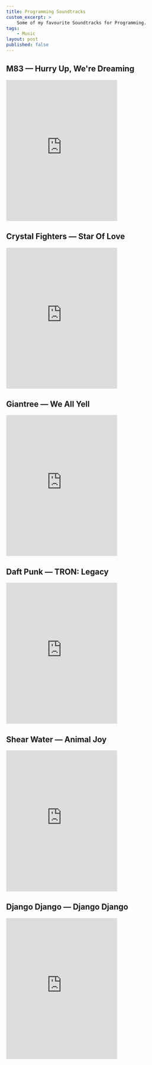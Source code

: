 ```yaml
---
title: Programming Soundtracks
custom_excerpt: > 
    Some of my favourite Soundtracks for Programming.
tags:
    - Music
layout: post
published: false
---
```


## M83 &mdash; Hurry Up, We're Dreaming

<iframe src="https://embed.spotify.com/?uri=spotify:user:116565939:playlist:29eXWKk3oTsuDioqjnedd8" width="300" height="380" frameborder="0" allowtransparency="true"></iframe>

## Crystal Fighters &mdash; Star Of Love

<iframe src="https://embed.spotify.com/?uri=spotify:user:116565939:playlist:1Be3IES8eZhfkdc1hB3nSm" width="300" height="380" frameborder="0" allowtransparency="true"></iframe>

## Giantree &mdash; We All Yell

<iframe src="https://embed.spotify.com/?uri=spotify:user:116565939:playlist:1sRfnf1y25olhLbkvuA52V" width="300" height="380" frameborder="0" allowtransparency="true"></iframe>

## Daft Punk &mdash; TRON: Legacy

<iframe src="https://embed.spotify.com/?uri=spotify:user:116565939:playlist:6vsiy91jCivhc4C7GBW3I8" width="300" height="380" frameborder="0" allowtransparency="true"></iframe>

## Shear Water &mdash; Animal Joy

<iframe src="https://embed.spotify.com/?uri=spotify:user:116565939:playlist:0aRWMC2pC6unmSz6UsuYkB" width="300" height="380" frameborder="0" allowtransparency="true"></iframe>

## Django Django &mdash; Django Django

<iframe src="https://embed.spotify.com/?uri=spotify:user:116565939:playlist:3t1yJDaN5BPw1TzEC84dX1" width="300" height="380" frameborder="0" allowtransparency="true"></iframe>


